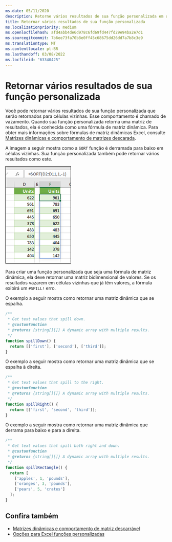 ```yaml
---
ms.date: 05/11/2020
description: Retorne vários resultados de sua função personalizada em um Office Excel de usuário.
title: Retornar vários resultados de sua função personalizada
ms.localizationpriority: medium
ms.openlocfilehash: afd4abb4de6d978c6fd69fd447fd29e94ba2e7d1
ms.sourcegitcommit: 7b6ee73fa70b8e0ff45c68675dd26dd7a7b8c3e9
ms.translationtype: MT
ms.contentlocale: pt-BR
ms.lasthandoff: 03/08/2022
ms.locfileid: "63340425"
---
```

# <a name="return-multiple-results-from-your-custom-function"></a>Retornar vários resultados de sua função personalizada

Você pode retornar vários resultados de sua função personalizada que serão retornados para células vizinhas. Esse comportamento é chamado de vazamento. Quando sua função personalizada retorna uma matriz de resultados, ela é conhecida como uma fórmula de matriz dinâmica. Para obter mais informações sobre fórmulas de matriz dinâmicas Excel, consulte [Matrizes dinâmicas e comportamento de matrizes descarada](https://support.microsoft.com/office/205c6b06-03ba-4151-89a1-87a7eb36e531).

A imagem a seguir mostra como a `SORT` função é derramada para baixo em células vizinhas. Sua função personalizada também pode retornar vários resultados como este.

![Captura de tela da função 'SORT' exibindo vários resultados para baixo em várias células.](../images/dynamic-array-spill.png)

Para criar uma função personalizada que seja uma fórmula de matriz dinâmica, ela deve retornar uma matriz bidimensional de valores. Se os resultados vazarem em células vizinhas que já têm valores, a fórmula exibirá um `#SPILL!` erro.

O exemplo a seguir mostra como retornar uma matriz dinâmica que se espalha.

```javascript
/**
 * Get text values that spill down.
 * @customfunction
 * @returns {string[][]} A dynamic array with multiple results.
 */
function spillDown() {
  return [['first'], ['second'], ['third']];
}
```

O exemplo a seguir mostra como retornar uma matriz dinâmica que se espalha à direita.

```javascript
/**
 * Get text values that spill to the right.
 * @customfunction
 * @returns {string[][]} A dynamic array with multiple results.
 */
function spillRight() {
  return [['first', 'second', 'third']];
}
```

O exemplo a seguir mostra como retornar uma matriz dinâmica que derrama para baixo e para a direita.

```javascript
/**
 * Get text values that spill both right and down.
 * @customfunction
 * @returns {string[][]} A dynamic array with multiple results.
 */
function spillRectangle() {
  return [
    ['apples', 1, 'pounds'],
    ['oranges', 3, 'pounds'],
    ['pears', 5, 'crates']
  ];
}
```

## <a name="see-also"></a>Confira também

- [Matrizes dinâmicas e comportamento de matriz descarrável](https://support.microsoft.com/office/205c6b06-03ba-4151-89a1-87a7eb36e531)
- [Opções para Excel funções personalizadas](custom-functions-parameter-options.md)

